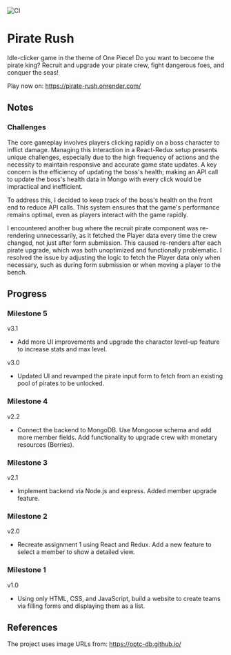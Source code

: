 ![CI](https://github.com/ubc-cpsc455-2024S/assignment-jacksonliiii/actions/workflows/ci.yml/badge.svg)

# Pirate Rush
Idle-clicker game in the theme of One Piece! Do you want to become the pirate king? Recruit and upgrade your pirate crew, fight dangerous foes, and conquer the seas!

Play now on: https://pirate-rush.onrender.com/

## Notes
### Challenges
The core gameplay involves players clicking rapidly on a boss character to inflict damage. Managing this interaction in a React-Redux setup presents unique challenges, especially due to the high frequency of actions and the necessity to maintain responsive and accurate game state updates. A key concern is the efficiency of updating the boss's health; making an API call to update the boss's health data in Mongo with every click would be impractical and inefficient.

To address this, I decided to keep track of the boss's health on the front end to reduce API calls. This system ensures that the game's performance remains optimal, even as players interact with the game rapidly. 

I encountered another bug where the recruit pirate component was re-rendering unnecessarily, as it fetched the Player data every time the crew changed, not just after form submission. This caused re-renders after each pirate upgrade, which was both unoptimized and functionally problematic. I resolved the issue by adjusting the logic to fetch the Player data only when necessary, such as during form submission or when moving a player to the bench.

## Progress
### Milestone 5
v3.1
- Add more UI improvements and upgrade the character level-up feature to increase stats and max level.

v3.0
- Updated UI and revamped the pirate input form to fetch from an existing pool of pirates to be unlocked.

### Milestone 4
v2.2
- Connect the backend to MongoDB. Use Mongoose schema and add more member fields. Add functionality to upgrade crew with monetary resources (Berries).

### Milestone 3
v2.1
- Implement backend via Node.js and express. Added member upgrade feature.

### Milestone 2
v2.0
- Recreate assignment 1 using React and Redux. Add a new feature to select a member to show a detailed view.

### Milestone 1
v1.0
- Using only HTML, CSS, and JavaScript, build a website to create teams via filling forms and displaying them as a list.

## References

The project uses image URLs from: https://optc-db.github.io/
